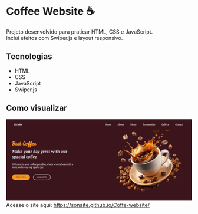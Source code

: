 # Coffee Website ☕  

Projeto desenvolvido para praticar HTML, CSS e JavaScript.  
Inclui efeitos com Swiper.js e layout responsivo.  

## Tecnologias  
- HTML  
- CSS  
- JavaScript  
- Swiper.js  

## Como visualizar  
![preview do site](assets/preview.png)
Acesse o site aqui: https://sonaite.github.io/Coffe-website/
